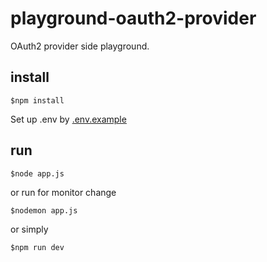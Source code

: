 # playground-oauth2-provider
OAuth2 provider side playground.

## install

```shell
$npm install
```

Set up .env by [.env.example](.env.example)

## run

```shell
$node app.js
```

or run for monitor change
```shell
$nodemon app.js
```

or simply
```shell
$npm run dev
```
